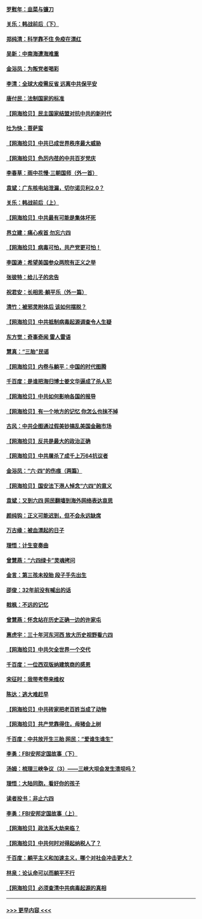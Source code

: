 #### [罗慰年：韭菜与镰刀](../pages/nsc993/n13034374.md?t=06210951) 
#### [关乐：韩战前后（下）](../pages/nsc993/n13034113.md?t=06210951) 
#### [郑纯清：科学靠不住 免疫在漂红](../pages/nsc993/n13034093.md?t=06210951) 
#### [吴新：中南海遭海难重](../pages/nsc993/n13034084.md?t=06210951) 
#### [金浴凤：为叛党者喝彩](../pages/nsc993/n13034058.md?t=06210951) 
#### [李清：全球大疫需反省 远离中共保平安](../pages/nsc993/n13033784.md?t=06210951) 
#### [唐付民：法制国家的标准](../pages/nsc993/n13032944.md?t=06210951) 
#### [【网海拾贝】民主国家结盟对抗中共的新时代](../pages/nsc993/n13031717.md?t=06210951) 
#### [吐为快：菩萨蛮](../pages/nsc993/n13030033.md?t=06210951) 
#### [【网海拾贝】中共已成世界秩序最大威胁](../pages/nsc993/n13028138.md?t=06210951) 
#### [【网海拾贝】色厉内荏的中共百岁党庆](../pages/nsc993/n13025582.md?t=06210951) 
#### [李春草：雨中花慢‧三朝国师（外一首）](../pages/nsc993/n13025567.md?t=06210951) 
#### [袁斌：广东核电站泄漏，切尔诺贝利2.0？](../pages/nsc993/n13025475.md?t=06210951) 
#### [关乐：韩战前后（上）](../pages/nsc993/n13025387.md?t=06210951) 
#### [【网海拾贝】中共最有可能是集体坏死](../pages/nsc993/n13023101.md?t=06210951) 
#### [界立建：痛心疾首 勿忘六四](../pages/nsc993/n13022339.md?t=06210951) 
#### [【网海拾贝】病毒可怕，共产党更可怕！](../pages/nsc993/n13020728.md?t=06210951) 
#### [李国涛：希望美国参众两院有正义之举](../pages/nsc993/n13020674.md?t=06210951) 
#### [张彼特：给儿子的忠告](../pages/nsc993/n13018934.md?t=06210951) 
#### [祝君安：长相思‧躺平乐（外一篇）](../pages/nsc993/n13018923.md?t=06210951) 
#### [清竹：被邪灵附体后 该如何摆脱？](../pages/nsc993/n13018877.md?t=06210951) 
#### [【网海拾贝】中共抵制病毒起源调查令人生疑](../pages/nsc993/n13017785.md?t=06210951) 
#### [东方觉：奇事奇闻 雷人雷语](../pages/nsc993/n13017577.md?t=06210951) 
#### [慧真：“三胎”民谣](../pages/nsc993/n13017394.md?t=06210951) 
#### [【网海拾贝】内卷与躺平：中国的时代图腾](../pages/nsc993/n13016128.md?t=06210951) 
#### [千百度：是谁把海归博士姜文华逼成了杀人犯](../pages/nsc993/n13015218.md?t=06210951) 
#### [【网海拾贝】中共如何影响各国的报导](../pages/nsc993/n13012599.md?t=06210951) 
#### [【网海拾贝】有一个地方的记忆 你怎么也抹不掉](../pages/nsc993/n13009802.md?t=06210951) 
#### [古风：中共企图通过假美钞搞乱美国金融市场](../pages/nsc993/n13009626.md?t=06210951) 
#### [【网海拾贝】反共是最大的政治正确](../pages/nsc993/n13007051.md?t=06210951) 
#### [【网海拾贝】中共屠杀了成千上万64抗议者](../pages/nsc993/n13002713.md?t=06210951) 
#### [金浴凤：“六·四”的伤痕（两篇）](../pages/nsc993/n13001719.md?t=06210951) 
#### [【网海拾贝】国安法下港人悼念“六四”的意义](../pages/nsc993/n13001039.md?t=06210951) 
#### [袁斌：又到六四 网民翻墙到海外网络表达哀思](../pages/nsc993/n13000995.md?t=06210951) 
#### [颜纯钩：正义可能迟到，但不会永远缺席](../pages/nsc993/n13000920.md?t=06210951) 
#### [万古缘：被血漂起的日子](../pages/nsc993/n13000914.md?t=06210951) 
#### [理悟：计生变奏曲](../pages/nsc993/n13000414.md?t=06210951) 
#### [曾慧燕：“六四绿卡”灵魂拷问](../pages/nsc993/n13000277.md?t=06210951) 
#### [金言：第三孩未投胎 段子手先出生](../pages/nsc993/n13000215.md?t=06210951) 
#### [邵俊：32年前没有喊出的话](../pages/nsc993/n13000181.md?t=06210951) 
#### [戟枫：不远的记忆](../pages/nsc993/n13000121.md?t=06210951) 
#### [曾慧燕：怀念站在历史正确一边的许家屯](../pages/nsc993/n13000073.md?t=06210951) 
#### [惠虎宇：三十年河东河西 放大历史视野看六四](../pages/nsc993/n13000018.md?t=06210951) 
#### [【网海拾贝】中共欠全世界一个交代](../pages/nsc993/n12998706.md?t=06210951) 
#### [千百度：一位西双版纳建筑商的感恩](../pages/nsc993/n12998487.md?t=06210951) 
#### [宋征时：我带考卷来维权](../pages/nsc993/n12994088.md?t=06210951) 
#### [陈达：逃大难赶早](../pages/nsc993/n12993569.md?t=06210951) 
#### [【网海拾贝】中共砖家把老百姓当成了动物](../pages/nsc993/n12993483.md?t=06210951) 
#### [【网海拾贝】共产党靠得住，母猪会上树](../pages/nsc993/n12990730.md?t=06210951) 
#### [千百度：中共放开生三胎 网民：“爱谁生谁生”](../pages/nsc993/n12990644.md?t=06210951) 
#### [李勇：FBI安邦定国故事（下）](../pages/nsc993/n12987854.md?t=06210951) 
#### [汤姆：梳理三峡争议（3）——三峡大坝会发生溃坝吗？](../pages/nsc993/n12989806.md?t=06210951) 
#### [理悟：大陆同胞，看好你的孩子](../pages/nsc993/n12989778.md?t=06210951) 
#### [读者投书：非止六四](../pages/nsc993/n12989673.md?t=06210951) 
#### [李勇：FBI安邦定国故事（上）](../pages/nsc993/n12987749.md?t=06210951) 
#### [【网海拾贝】政法系大劫来临？](../pages/nsc993/n12987596.md?t=06210951) 
#### [【网海拾贝】中共何时对得起纳税人了？](../pages/nsc993/n12985578.md?t=06210951) 
#### [千百度：躺平主义和加速主义，哪个对社会冲击更大？](../pages/nsc993/n12985512.md?t=06210951) 
#### [林泉：论认命可以而躺平不行](../pages/nsc993/n12985505.md?t=06210951) 
#### [【网海拾贝】必须查清中共病毒起源的真相](../pages/nsc993/n12984276.md?t=06210951) 

----
#### [ >>> 更早内容 <<< ](../indexes/nsc993-earlier.md)

